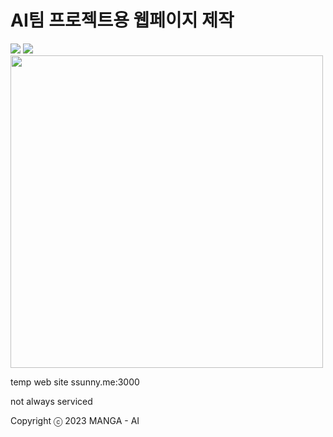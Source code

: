 
<h1>AI팀 프로젝트용 웹페이지 제작</h1>
<div>
<img src="https://img.shields.io/badge/React-skyblue?style=flat&logo=react&logoColor=white"/>
<img src="https://img.shields.io/badge/Css-blue?style=flat&logo=css3&logoColor=white"/>

<img src="https://user-images.githubusercontent.com/69490709/231346553-187039cb-2414-4e56-9c91-a5822a37b2b3.png"  width="500" height="auto"/>

<p>temp web site ssunny.me:3000</p>
<p>not always serviced</p>
</div>

Copyright ⓒ 2023 MANGA - AI
